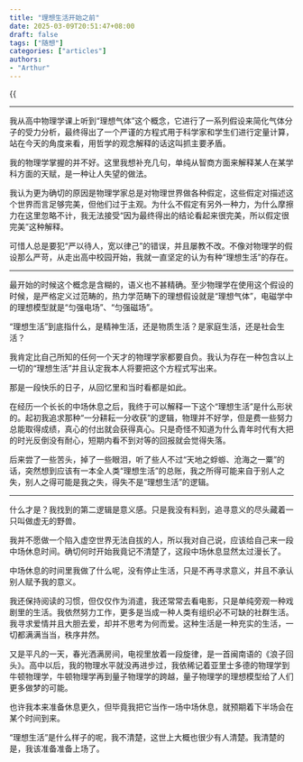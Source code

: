 ```yaml
---
title: "理想生活开始之前"
date: 2025-03-09T20:51:47+08:00
draft: false
tags: ["随想"]
categories: ["articles"]
authors:
- "Arthur"
---
```


{{<audio src="audios/canon_in_major_d.mp3" caption="《D大调·Canon》" autoplay="autoplay">}}

---


我从高中物理学课上听到“理想气体”这个概念，它进行了一系列假设来简化气体分子的受力分析，最终得出了一个严谨的方程式用于科学家和学生们进行定量计算，站在今天的角度来看，用哲学的观念解释的话这叫抓主要矛盾。

我的物理学掌握的并不好。这里我想补充几句，单纯从智商方面来解释某人在某学科方面的天赋，是一种让人失望的做法。

我认为更为确切的原因是物理学家总是对物理世界做各种假定，这些假定对描述这个世界而言足够完美，但他们过于主观。为什么不假定有另外一种力，为什么摩擦力在这里忽略不计，我无法接受“因为最终得出的结论看起来很完美，所以假定很完美”这种解释。

可惜人总是要犯“严以待人，宽以律己”的错误，并且屡教不改。不像对物理学的假设那么严苛，从走出高中校园开始，我就一直坚定的认为有种“理想生活”的存在。


---


最开始的时候这个概念是含糊的，语义也不甚精确。至少物理学在使用这个假设的时候，是严格定义过范畴的，热力学范畴下的理想假设就是“理想气体”，电磁学中的理想模型就是“匀强电场”、“匀强磁场”。

“理想生活”到底指什么，是精神生活，还是物质生活？是家庭生活，还是社会生活？

我肯定比自己所知的任何一个天才的物理学家都要自负。我认为存在一种包含以上一切的“理想生活”并且认定我本人将要把这个方程式写出来。

那是一段快乐的日子，从回忆里和当时看都是如此。

在经历一个长长的中场休息之后，我终于可以解释一下这个“理想生活”是什么形状的。起初我追求那种“一分耕耘一分收获”的逻辑，物理并不好学，但是费一些努力总能取得成绩，真心的付出就会获得真心。只是奇怪不知道为什么青年时代有大把的时光反倒没有耐心，短期内看不到对等的回报就会觉得失落。

后来尝了一些苦头，掉了一些眼泪，听了些人不过“天地之蜉蝣、沧海之一粟”的话，突然想到应该有一本全人类“理想生活”的总账，我之所得可能来自于别人之失，别人之得可能是我之失，得失不是“理想生活”的逻辑。


---

什么才是？我找到的第二逻辑是意义感。只是我没有料到，追寻意义的尽头藏着一只叫做虚无的野兽。

我并不愿做一个陷入虚空世界无法自拔的人，所以我对自己说，应该给自己来一段中场休息时间。确切何时开始我竟记不清楚了，这段中场休息显然太过漫长了。

中场休息的时间里我做了什么呢，没有停止生活，只是不再寻求意义，并且不承认别人赋予我的意义。

我还保持阅读的习惯，但仅仅作为消遣，我还常常去看电影，只是单纯旁观一种戏剧里的生活。我依然努力工作，更多是当成一种人类有组织必不可缺的社群生活。我寻求爱情并且大胆去爱，却并不思考为何而爱。这种生活是一种充实的生活，一切都满满当当，秩序井然。

又是平凡的一天，春光洒满房间，电视里放着一段旋律，是一首闽南语的《浪子回头》。高中以后，我的物理水平就没再进步过，我依稀记着亚里士多德的物理学到牛顿物理学，牛顿物理学再到量子物理学的跨越，量子物理学的理想模型给了人们更多做梦的可能。

也许我本来准备休息更久，但毕竟我把它当作一场中场休息，就预期着下半场会在某个时间到来。

“理想生活”是什么样子的呢，我不清楚，这世上大概也很少有人清楚。我清楚的是，我该准备准备上场了。
